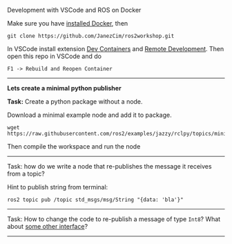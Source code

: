 Development with VSCode and ROS on Docker

Make sure you have [installed Docker](docker_install.md), then

	git clone https://github.com/JanezCim/ros2workshop.git

In VSCode install extension [Dev Containers](https://marketplace.visualstudio.com/items?itemName=ms-vscode-remote.remote-containers) and [Remote Development](https://marketplace.visualstudio.com/items?itemName=ms-vscode-remote.vscode-remote-extensionpack). Then open this repo in VSCode and do 

	F1 -> Rebuild and Reopen Container

---

**Lets create a minimal python publisher**

**Task:** Create a python package without a node. 

Download a minimal example node and add it to package.

	wget https://raw.githubusercontent.com/ros2/examples/jazzy/rclpy/topics/minimal_publisher/examples_rclpy_minimal_publisher/publisher_member_function.py

Then compile the workspace and run the node

---

Task: how do we write a node that re-publishes the message it receives from a topic?

Hint to publish string from terminal:

	ros2 topic pub /topic std_msgs/msg/String "{data: 'bla'}"


---

Task: How to change the code to re-publish a message of type `Int8`? What about [some other interface](https://github.com/ros2/common_interfaces)?

---
